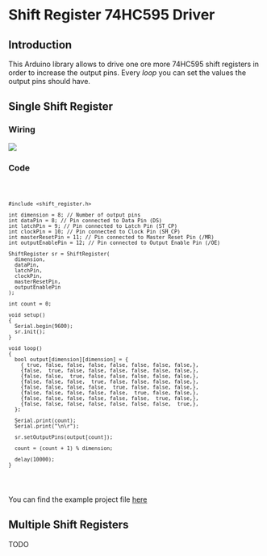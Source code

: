 <html>
<h1>Shift Register 74HC595 Driver</h1>
  <h2>Introduction</h2>
  <p>This Arduino library allows to drive one ore more 74HC595 shift registers in order to increase the output pins. Every <em>loop</em> you can set the values the output pins should have.</p>
  
  <h2>Single Shift Register</h2>
  <h3>Wiring</h3>
  <p><img src="https://github.com/giuzan/arduino-shift-register/blob/master/doc/files/circuit_single_shift_register.svg"></p>
  <h3>Code</h3>
  <code>
 
    #include <shift_register.h>

    int dimension = 8; // Number of output pins
    int dataPin = 8; // Pin connected to Data Pin (DS)
    int latchPin = 9; // Pin connected to Latch Pin (ST_CP)
    int clockPin = 10; // Pin connected to Clock Pin (SH_CP)
    int masterResetPin = 11; // Pin connected to Master Reset Pin (/MR)
    int outputEnablePin = 12; // Pin connected to Output Enable Pin (/OE)

    ShiftRegister sr = ShiftRegister(
      dimension,
      dataPin,
      latchPin,
      clockPin,
      masterResetPin,
      outputEnablePin
    );

    int count = 0;

    void setup()
    {
      Serial.begin(9600);
      sr.init();
    }

    void loop()
    {
      bool output[dimension][dimension] = {
        { true, false, false, false, false, false, false, false,},
        {false,  true, false, false, false, false, false, false,},
        {false, false,  true, false, false, false, false, false,},
        {false, false, false,  true, false, false, false, false,},
        {false, false, false, false,  true, false, false, false,},
        {false, false, false, false, false,  true, false, false,},
        {false, false, false, false, false, false,  true, false,},
        {false, false, false, false, false, false, false,  true,},
      };

      Serial.print(count);
      Serial.print("\n\r");

      sr.setOutputPins(output[count]);

      count = (count + 1) % dimension;

      delay(10000);
    }
 
  </code>
  <p>You can find the example project file <a href="https://github.com/giuzan/arduino-shift-register/blob/master/doc/example_sketches/single_shift_register_example.ino">here</a></p>
  
  <h2>Multiple Shift Registers</h2>
  <p>TODO</p>
</html>
